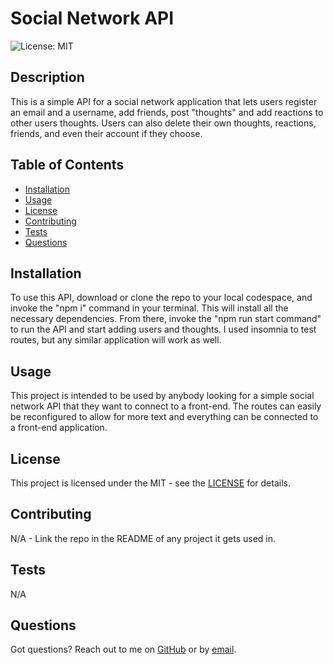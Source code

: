 # Social Network API

![License: MIT](https://img.shields.io/badge/License-MIT-yellow.svg)

## Description

This is a simple API for a social network application that lets users register an email and a username, add friends, post "thoughts" and add reactions to other users thoughts. Users can also delete their own thoughts, reactions, friends, and even their account if they choose.

## Table of Contents

- [Installation](#installation)
- [Usage](#usage)
- [License](#license)
- [Contributing](#contributing)
- [Tests](#tests)
- [Questions](#questions)

## Installation

To use this API, download or clone the repo to your local codespace, and invoke the "npm i" command in your terminal. This will install all the necessary dependencies. From there, invoke the "npm run start command" to run the API and start adding users and thoughts. I used insomnia to test routes, but any similar application will work as well.

## Usage

This project is intended to be used by anybody looking for a simple social network API that they want to connect to a front-end. The routes can easily be reconfigured to allow for more text and everything can be connected to a front-end application.

## License

This project is licensed under the MIT - see the [LICENSE](https://opensource.org/licenses/MIT) for details.

## Contributing

N/A - Link the repo in the README of any project it gets used in.

## Tests

N/A

## Questions

Got questions? Reach out to me on [GitHub](https://github.com/Jarede712) or by [email](mailto:jaredeichhorst@gmail.com).
